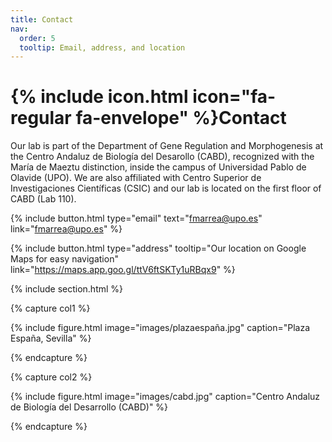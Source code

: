 ```yaml
---
title: Contact
nav:
  order: 5
  tooltip: Email, address, and location
---
```


# {% include icon.html icon="fa-regular fa-envelope" %}Contact

Our lab is part of the Department of Gene Regulation and Morphogenesis at the Centro Andaluz de Biología del Desarollo (CABD), recognized with the María de Maeztu distinction, inside the campus of Universidad Pablo de Olavide (UPO). We are also affiliated with Centro Superior de Investigaciones Científicas (CSIC) and our lab is located on the first floor of CABD (Lab 110).

{%
  include button.html
  type="email"
  text="fmarrea@upo.es"
  link="fmarrea@upo.es"
%}

{%
  include button.html
  type="address"
  tooltip="Our location on Google Maps for easy navigation"
  link="https://maps.app.goo.gl/ttV6ftSKTy1uRBqx9"
%}

{% include section.html %}

{% capture col1 %}

{%
  include figure.html
  image="images/plazaespaña.jpg"
  caption="Plaza España, Sevilla"
%}

{% endcapture %}

{% capture col2 %}

{%
  include figure.html
  image="images/cabd.jpg"
  caption="Centro Andaluz de Biología del Desarrollo (CABD)"
%}

{% endcapture %}
